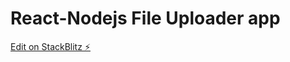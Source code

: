 # React-Nodejs File Uploader app


[Edit on StackBlitz ⚡️](https://stackblitz.com/edit/react-2mymzx)
